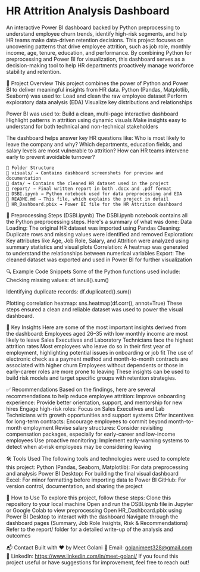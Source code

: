 # HR Attrition Analysis Dashboard
An interactive Power BI dashboard backed by Python preprocessing to understand employee churn trends, identify high-risk segments, and help HR teams make data-driven retention decisions.
This project focuses on uncovering patterns that drive employee attrition, such as job role, monthly income, age, tenure, education, and performance. By combining Python for preprocessing and Power BI for visualization, this dashboard serves as a decision-making tool to help HR departments proactively manage workforce stability and retention.

🚀 Project Overview
This project combines the power of Python and Power BI to deliver meaningful insights from HR data.
Python (Pandas, Matplotlib, Seaborn) was used to:
Load and clean the raw employee dataset
Perform exploratory data analysis (EDA)
Visualize key distributions and relationships

Power BI was used to:
Build a clean, multi-page interactive dashboard
Highlight patterns in attrition using dynamic visuals
Make insights easy to understand for both technical and non-technical stakeholders

The dashboard helps answer key HR questions like:
Who is most likely to leave the company and why?
Which departments, education fields, and salary levels are most vulnerable to attrition?
How can HR teams intervene early to prevent avoidable turnover?
```
📂 Folder Structure
📁 visuals/ → Contains dashboard screenshots for preview and documentation
📁 data/ → Contains the cleaned HR dataset used in the project
📁 report/ → Final written report in both .docx and .pdf format
📄 DSBI.ipynb → Python notebook used for data preprocessing and EDA
📄 README.md → This file, which explains the project in detail
📄 HR_Dashboard.pbix → Power BI file for the HR Attrition dashboard
```

🧹 Preprocessing Steps (DSBI.ipynb)
The DSBI.ipynb notebook contains all the Python preprocessing steps. Here's a summary of what was done:
Data Loading: The original HR dataset was imported using Pandas
Cleaning: Duplicate rows and missing values were identified and removed
Exploration: Key attributes like Age, Job Role, Salary, and Attrition were analyzed using summary statistics and visual plots
Correlation: A heatmap was generated to understand the relationships between numerical variables
Export: The cleaned dataset was exported and used in Power BI for further visualization

🔍 Example Code Snippets
Some of the Python functions used include:
Checking missing values:
df.isnull().sum()

Identifying duplicate records:
df.duplicated().sum()

Plotting correlation heatmap:
sns.heatmap(df.corr(), annot=True)
These steps ensured a clean and reliable dataset was used to power the visual dashboard.

📌 Key Insights
Here are some of the most important insights derived from the dashboard:
Employees aged 26–35 with low monthly income are most likely to leave
Sales Executives and Laboratory Technicians face the highest attrition rates
Most employees who leave do so in their first year of employment, highlighting potential issues in onboarding or job fit
The use of electronic check as a payment method and month-to-month contracts are associated with higher churn
Employees without dependents or those in early-career roles are more prone to leaving
These insights can be used to build risk models and target specific groups with retention strategies.

✅ Recommendations
Based on the findings, here are several recommendations to help reduce employee attrition:
Improve onboarding experience: Provide better orientation, support, and mentorship for new hires
Engage high-risk roles: Focus on Sales Executives and Lab Technicians with growth opportunities and support systems
Offer incentives for long-term contracts: Encourage employees to commit beyond month-to-month employment
Revise salary structures: Consider revisiting compensation packages, especially for early-career and low-income employees
Use proactive monitoring: Implement early-warning systems to detect when at-risk employees may be considering leaving

🛠️ Tools Used
The following tools and technologies were used to complete this project:
Python (Pandas, Seaborn, Matplotlib): For data preprocessing and analysis
Power BI Desktop: For building the final visual dashboard
Excel: For minor formatting before importing data to Power BI
GitHub: For version control, documentation, and sharing the project

📎 How to Use
To explore this project, follow these steps:
Clone this repository to your local machine
Open and run the DSBI.ipynb file in Jupyter or Google Colab to view preprocessing
Open HR_Dashboard.pbix using Power BI Desktop to interact with the dashboard
Navigate through the dashboard pages (Summary, Job Role Insights, Risk & Recommendations)
Refer to the report/ folder for a detailed write-up of the analysis and outcomes

📬 Contact
Built with ❤️ by Meet Golani
📧 Email: golanimeet328@gmail.com
🔗 LinkedIn: https://www.linkedin.com/in/meet-golani/
If you found this project useful or have suggestions for improvement, feel free to reach out!
